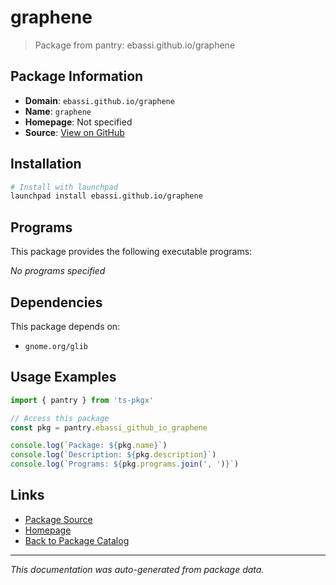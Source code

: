# graphene

> Package from pantry: ebassi.github.io/graphene

## Package Information

- **Domain**: `ebassi.github.io/graphene`
- **Name**: `graphene`
- **Homepage**: Not specified
- **Source**: [View on GitHub](https://github.com/pkgxdev/pantry/tree/main/projects/ebassi.github.io/graphene/package.yml)

## Installation

```bash
# Install with launchpad
launchpad install ebassi.github.io/graphene
```

## Programs

This package provides the following executable programs:

*No programs specified*

## Dependencies

This package depends on:

- `gnome.org/glib`

## Usage Examples

```typescript
import { pantry } from 'ts-pkgx'

// Access this package
const pkg = pantry.ebassi_github_io_graphene

console.log(`Package: ${pkg.name}`)
console.log(`Description: ${pkg.description}`)
console.log(`Programs: ${pkg.programs.join(', ')}`)
```

## Links

- [Package Source](https://github.com/pkgxdev/pantry/tree/main/projects/ebassi.github.io/graphene/package.yml)
- [Homepage](#)
- [Back to Package Catalog](../package-catalog.md)

---

*This documentation was auto-generated from package data.*
